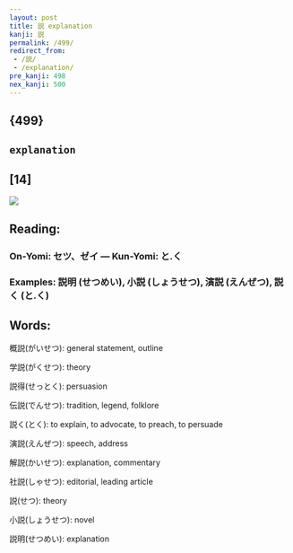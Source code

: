 ```yaml
---
layout: post
title: 説 explanation
kanji: 説
permalink: /499/
redirect_from:
 - /説/
 - /explanation/
pre_kanji: 498
nex_kanji: 500
---
```


## {499}

## `explanation`

## [14]

<div class="stroke"><img src="E8AAAC.png" /></div>

## Reading:

### On-Yomi: セツ、ゼイ &mdash; Kun-Yomi: と.く

### Examples: 説明 (せつめい), 小説 (しょうせつ), 演説 (えんぜつ), 説く (と.く)

## Words:

概説(がいせつ): general statement, outline

学説(がくせつ): theory

説得(せっとく): persuasion

伝説(でんせつ): tradition, legend, folklore

説く(とく): to explain, to advocate, to preach, to persuade

演説(えんぜつ): speech, address

解説(かいせつ): explanation, commentary

社説(しゃせつ): editorial, leading article

説(せつ): theory

小説(しょうせつ): novel

説明(せつめい): explanation
